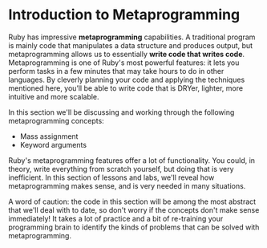 # Introduction to Metaprogramming

Ruby has impressive **metaprogramming** capabilities. A traditional program is
mainly code that manipulates a data structure and produces output, but
metaprogramming allows us to essentially **write code that writes code**.
Metaprogramming is one of Ruby's most powerful features: it lets you perform
tasks in a few minutes that may take hours to do in other languages. By cleverly
planning your code and applying the techniques mentioned here, you’ll be able to
write code that is DRYer, lighter, more intuitive and more scalable.

In this section we'll be discussing and working through the following
metaprogramming concepts:

- Mass assignment
- Keyword arguments

Ruby's metaprogramming features offer a lot of functionality. You could, in
theory, write everything from scratch yourself, but doing that is very
inefficient. In this section of lessons and labs, we'll reveal how
metaprogramming makes sense, and is very needed in many situations.

A word of caution: the code in this section will be among the most abstract that
we'll deal with to date, so don't worry if the concepts don't make sense
immediately! It takes a lot of practice and a bit of re-training your
programming brain to identify the kinds of problems that can be solved with
metaprogramming.
